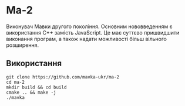 # Ма-2

Виконувач Мавки другого покоління. Основним нововведенням є використання C++ замість JavaScript. Це має суттєво пришвидшити виконання програм, а також надати можливості більш вільного розширення.

## Використання

```
git clone https://github.com/mavka-ukr/ma-2
cd ma-2
mkdir build && cd build
cmake .. && make -j
./mavka
```